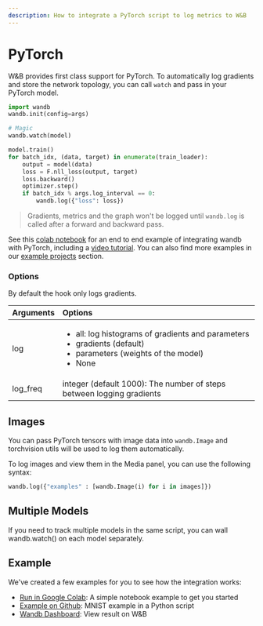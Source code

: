 ```yaml
---
description: How to integrate a PyTorch script to log metrics to W&B
---
```


# PyTorch

W&B provides first class support for PyTorch. To automatically log gradients and store the network topology, you can call `watch` and pass in your PyTorch model.

```python
import wandb
wandb.init(config=args)

# Magic
wandb.watch(model)

model.train()
for batch_idx, (data, target) in enumerate(train_loader):
    output = model(data)
    loss = F.nll_loss(output, target)
    loss.backward()
    optimizer.step()
    if batch_idx % args.log_interval == 0:
        wandb.log({"loss": loss})
```

> Gradients, metrics and the graph won't be logged until `wandb.log` is called after a forward and backward pass.

See this [colab notebook](https://colab.research.google.com/github/wandb/examples/blob/master/colabs/pytorch/Simple_PyTorch_Integration.ipynb) for an end to end example of integrating wandb with PyTorch, including a [video tutorial](https://www.youtube.com/watch?v=G7GH0SeNBMA&ab_channel=Weights%26Biases). You can also find more examples in our [example projects](https://github.com/charlesfrye/docs-box/tree/62d9038f970341b063901adb4364344e016c610f/examples.md) section.

### Options

By default the hook only logs gradients.

<table>
  <thead>
    <tr>
      <th style="text-align:left">Arguments</th>
      <th style="text-align:left">Options</th>
    </tr>
  </thead>
  <tbody>
    <tr>
      <td style="text-align:left">log</td>
      <td style="text-align:left">
        <ul>
          <li>all: log histograms of gradients and parameters</li>
          <li>gradients (default)</li>
          <li>parameters (weights of the model)</li>
          <li>None</li>
        </ul>
      </td>
    </tr>
    <tr>
      <td style="text-align:left">log_freq</td>
      <td style="text-align:left">integer (default 1000): The number of steps between logging gradients</td>
    </tr>
  </tbody>
</table>

## Images

You can pass PyTorch tensors with image data into `wandb.Image` and torchvision utils will be used to log them automatically.

To log images and view them in the Media panel, you can use the following syntax:

```python
wandb.log({"examples" : [wandb.Image(i) for i in images]})
```

## Multiple Models

If you need to track multiple models in the same script, you can wall wandb.watch\(\) on each model separately.

## Example

We've created a few examples for you to see how the integration works:

* [Run in Google Colab](https://colab.research.google.com/github/wandb/examples/blob/master/colabs/pytorch/Simple_PyTorch_Integration.ipynb): A simple notebook example to get you started
* [Example on Github](https://github.com/wandb/examples/blob/master/examples/pytorch/pytorch-cnn-mnist/main.py): MNIST example in a Python script
* [Wandb Dashboard](https://app.wandb.ai/wandb/pytorch-mnist/runs/): View result on W&B

